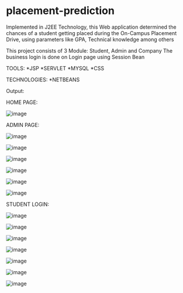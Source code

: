 # placement-prediction

Implemented in J2EE Technology, this Web application determined the chances of a student getting placed during the On-Campus Placement Drive, using parameters like GPA, Technical knowledge among others

This project consists of 3 Module: Student, Admin and Company
The business login is done on Login page using Session Bean


TOOLS:
*JSP
*SERVLET
*MYSQL
*CSS

TECHNOLOGIES:
*NETBEANS

Output:

HOME PAGE:

![image](https://user-images.githubusercontent.com/82211151/212465386-5971aefd-129c-4c75-9fcd-fd0c8e89a190.png)

ADMIN PAGE:

![image](https://user-images.githubusercontent.com/82211151/212465390-e69e678e-a036-42e9-856d-1905272cd425.png)

![image](https://user-images.githubusercontent.com/82211151/212465392-353f5bdd-3fb3-4a87-8fa4-e0f7aab4c72b.png)

![image](https://user-images.githubusercontent.com/82211151/212465411-a8a95abd-c7a3-455f-bf72-6364fbc8b885.png)

![image](https://user-images.githubusercontent.com/82211151/212465415-aef27d69-3f6f-45de-aa7a-d24514dfcf8c.png)

![image](https://user-images.githubusercontent.com/82211151/212465432-c7fe579c-5027-4e9e-86d6-6d6f4fab17a0.png)

![image](https://user-images.githubusercontent.com/82211151/212465436-54701d43-56f1-4288-a6fd-b91c28b6f789.png)


STUDENT LOGIN:

![image](https://user-images.githubusercontent.com/82211151/212465442-88c40298-101b-466d-a964-64bdf6f9e0aa.png)

![image](https://user-images.githubusercontent.com/82211151/212465484-ab0cf23c-f821-4360-a0d2-82aa75c084f5.png)

![image](https://user-images.githubusercontent.com/82211151/212465494-19d61cde-c424-4f10-900a-2e9fb25b871c.png)

![image](https://user-images.githubusercontent.com/82211151/212465486-1b186bb2-f2a1-47f3-ae21-8dd064fb96a3.png)

![image](https://user-images.githubusercontent.com/82211151/212465501-ee548d99-9032-462b-b316-3266b3dccba0.png)

![image](https://user-images.githubusercontent.com/82211151/212465507-791e499b-57ab-4c8c-8c00-3ad9f188feaf.png)

![image](https://user-images.githubusercontent.com/82211151/212465514-4dbdd897-d705-44b4-9f8c-c3ccbbe9d4d2.png)







